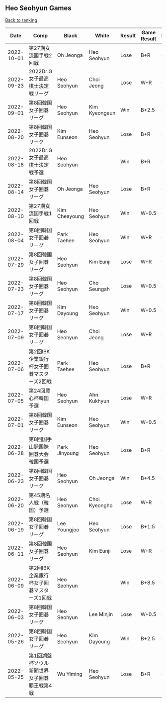 ## Heo Seohyun Games

[Back to ranking](../../index.md)




| **Date** | **Comp** | **Black** | **White** | **Result** | **Game Result** | **Komi** | **Rating** | **Diff** | 
| --- | --- | --- | --- | --- | --- | --- | --- | --- |
| 2022-10-01 | 第27期女流国手戦2回戦 | Oh Jeonga | Heo Seohyun | Lose | B+R | 6.5 | 2899 | 12 | 
| 2022-09-23 | 2022Dr.G女子最高棋士決定戦リーグ | Heo Seohyun | Choi Jeong | Lose | W+R | 6.5 | 2887 | 0 | 
| 2022-09-01 | 第8回韓国女子囲碁リーグ | Heo Seohyun | Kim Kyeongeun | Win | B+2.5 | 6.5 | 2887 | -8 | 
| 2022-08-20 | 第8回韓国女子囲碁リーグ | Kim Eunseon | Heo Seohyun | Lose | B+R | 6.5 | 2895 | -2 | 
| 2022-08-18 | 2022Dr.G女子最高棋士決定戦予選 | Heo Seohyun |  | Win | B+R | 6.5 | 2897 | -17 | 
| 2022-08-14 | 第8回韓国女子囲碁リーグ | Oh Jeonga | Heo Seohyun | Lose | B+R | 6.5 | 2914 | 23 | 
| 2022-08-10 | 第27期女流国手戦1回戦 | Kim Cheayoung | Heo Seohyun | Win | W+0.5 | 6.5 | 2891 | 0 | 
| 2022-08-04 | 第8回韓国女子囲碁リーグ | Park Taehee | Heo Seohyun | Win | W+R | 6.5 | 2891 | -32 | 
| 2022-07-29 | 第8回韓国女子囲碁リーグ | Heo Seohyun | Kim Eunji | Lose | W+R | 6.5 | 2923 | 11 | 
| 2022-07-23 | 第8回韓国女子囲碁リーグ | Heo Seohyun | Cho Seungah | Lose | W+0.5 | 6.5 | 2912 | 24 | 
| 2022-07-17 | 第8回韓国女子囲碁リーグ | Kim Dayoung | Heo Seohyun | Win | W+0.5 | 6.5 | 2888 | 33 | 
| 2022-07-09 | 第8回韓国女子囲碁リーグ | Heo Seohyun | Choi Jeong | Lose | W+R | 6.5 | 2855 | -18 | 
| 2022-07-06 | 第2回IBK企業銀行杯女子囲碁マスターズ2回戦 | Park Taehee | Heo Seohyun | Lose | B+R | 6.5 | 2873 | 13 | 
| 2022-07-05 | 第24回農心杯韓国予選 | Heo Seohyun | Ahn Kukhyun | Lose | W+R | 6.5 | 2860 | -8 | 
| 2022-07-01 | 第8回韓国女子囲碁リーグ | Kim Eunseon | Heo Seohyun | Win | W+0.5 | 6.5 | 2868 | 19 | 
| 2022-06-28 | 第8回国手山脈国際囲碁大会韓国予選 | Park Jinyoung | Heo Seohyun | Lose | B+R | 6.5 | 2849 | 5 | 
| 2022-06-23 | 第8回韓国女子囲碁リーグ | Heo Seohyun | Oh Jeonga | Win | B+4.5 | 6.5 | 2844 | 5 | 
| 2022-06-20 | 第45期名人戦（韓国）予選 | Heo Seohyun | Choi Kyeongho | Lose | W+R | 6.5 | 2839 | -23 | 
| 2022-06-19 | 第8回韓国女子囲碁リーグ | Lee Youngjoo | Heo Seohyun | Lose | B+1.5 | 6.5 | 2862 | -8 | 
| 2022-06-11 | 第8回韓国女子囲碁リーグ | Heo Seohyun | Kim Eunji | Lose | W+R | 6.5 | 2870 | 0 | 
| 2022-06-09 | 第2回IBK企業銀行杯女子囲碁マスターズ1回戦 | Heo Seohyun |  | Win | B+8.5 | 6.5 | 2870 | 53 | 
| 2022-06-03 | 第8回韓国女子囲碁リーグ | Heo Seohyun | Lee Minjin | Lose | W+0.5 | 6.5 | 2817 | 46 | 
| 2022-05-26 | 第8回韓国女子囲碁リーグ | Heo Seohyun | Kim Dayoung | Win | B+2.5 | 6.5 | 2771 | 5 | 
| 2022-05-25 | 第1回湖盤杯ソウル新聞世界女子囲碁覇王戦第4戦 | Wu Yiming | Heo Seohyun | Lose | B+R | 6.5 | 2766 | missing |




